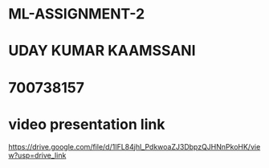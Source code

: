 # ML-ASSIGNMENT-2
# UDAY KUMAR KAAMSSANI
# 700738157
# video presentation link
https://drive.google.com/file/d/1IFL84jhl_PdkwoaZJ3DbpzQJHNnPkoHK/view?usp=drive_link
